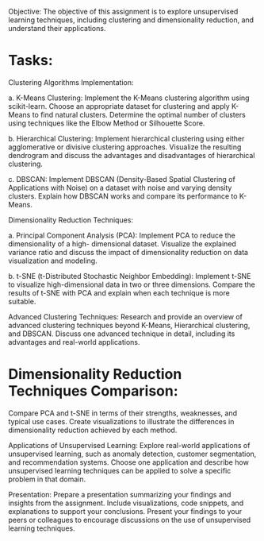 
Objective: The objective of this assignment is to explore unsupervised learning techniques, including clustering and dimensionality reduction, and understand their applications.

# Tasks:
Clustering Algorithms Implementation:

a. K-Means Clustering: Implement the K-Means clustering algorithm using scikit-learn. Choose an appropriate dataset for clustering and apply K-Means to find natural clusters. Determine the optimal number of clusters using techniques like the Elbow Method or Silhouette Score.

b. Hierarchical Clustering: Implement hierarchical clustering using either agglomerative or divisive clustering approaches. Visualize the resulting dendrogram and discuss the advantages and disadvantages of hierarchical clustering.

c. DBSCAN: Implement DBSCAN (Density-Based Spatial Clustering of Applications with Noise) on a dataset with noise and varying density clusters. Explain how DBSCAN works and compare its performance to K- Means.

Dimensionality Reduction Techniques:

a. Principal Component Analysis (PCA): Implement PCA to reduce the dimensionality of a high- dimensional dataset. Visualize the explained variance ratio and discuss the impact of dimensionality reduction on data visualization and modeling.

b. t-SNE (t-Distributed Stochastic Neighbor Embedding): Implement t-SNE to visualize high-dimensional data in two or three dimensions. Compare the results of t-SNE with PCA and explain when each technique is more suitable.

Advanced Clustering Techniques: Research and provide an overview of advanced clustering techniques beyond K-Means, Hierarchical clustering, and DBSCAN. Discuss one advanced technique in detail, including its advantages and real-world applications.

# Dimensionality Reduction Techniques Comparison: 
Compare PCA and t-SNE in terms of their strengths, weaknesses, and typical use cases. Create visualizations to illustrate the differences in dimensionality reduction achieved by each method.

Applications of Unsupervised Learning: Explore real-world applications of unsupervised learning, such as anomaly detection, customer segmentation, and recommendation systems. Choose one application and describe how unsupervised learning techniques can be applied to solve a specific problem in that domain. 

Presentation: Prepare a presentation summarizing your findings and insights from the assignment. Include visualizations, code snippets, and explanations to support your conclusions. Present your findings to your peers or colleagues to encourage discussions on the use of unsupervised learning techniques.
